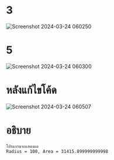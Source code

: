 # 3 #
![Screenshot 2024-03-24 060250](https://github.com/ironmanwin1/03376836-OOP-2566-Lab-06/assets/144198724/57c074c5-3c48-4557-8f9c-c406c5252f22)

# 5 #
![Screenshot 2024-03-24 060300](https://github.com/ironmanwin1/03376836-OOP-2566-Lab-06/assets/144198724/5c14932f-6a40-4b23-ab2c-2effb4ab6381)

# หลังแก้ไขโค้ด #
![Screenshot 2024-03-24 060507](https://github.com/ironmanwin1/03376836-OOP-2566-Lab-06/assets/144198724/69b0c92f-127a-42ff-9a0a-1e70f1d96c84)

# อธิบาย # 
```
โปรแกรมจะแสดงผล
Radius = 100, Area = 31415.899999999998

